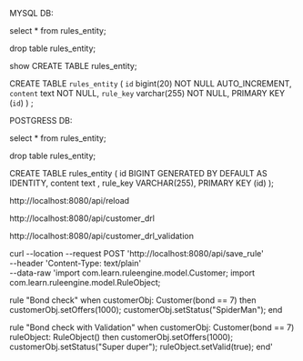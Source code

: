 MYSQL DB:

select * from rules_entity;

drop table rules_entity;


show CREATE TABLE rules_entity;

CREATE TABLE `rules_entity` (
`id` bigint(20) NOT NULL AUTO_INCREMENT,
`content` text NOT NULL,
`rule_key` varchar(255) NOT NULL,
PRIMARY KEY (`id`)
)  ;



POSTGRESS DB:

select * from rules_entity;

drop table rules_entity;

CREATE TABLE rules_entity (
id BIGINT GENERATED BY DEFAULT AS IDENTITY,
content text ,
rule_key VARCHAR(255),
PRIMARY KEY (id)
);




http://localhost:8080/api/reload

http://localhost:8080/api/customer_drl

http://localhost:8080/api/customer_drl_validation


curl --location --request POST 'http://localhost:8080/api/save_rule' \
--header 'Content-Type: text/plain' \
--data-raw 'import com.learn.ruleengine.model.Customer;
import com.learn.ruleengine.model.RuleObject;


rule "Bond check"
when
customerObj: Customer(bond == 7)
then
customerObj.setOffers(1000);
customerObj.setStatus("SpiderMan");
end


rule "Bond check with Validation"
when
customerObj: Customer(bond == 7)
ruleObject: RuleObject()
then
customerObj.setOffers(1000);
customerObj.setStatus("Super duper");
ruleObject.setValid(true);
end'

